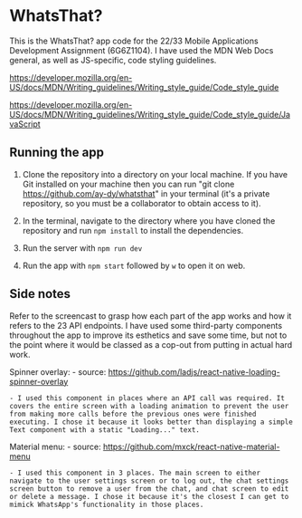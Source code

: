 # WhatsThat?
This is the WhatsThat? app code for the 22/33 Mobile Applications Development Assignment (6G6Z1104). I have used the MDN Web Docs general, as well as JS-specific, code styling guidelines.

https://developer.mozilla.org/en-US/docs/MDN/Writing_guidelines/Writing_style_guide/Code_style_guide

https://developer.mozilla.org/en-US/docs/MDN/Writing_guidelines/Writing_style_guide/Code_style_guide/JavaScript

## Running the app
1. Clone the repository into a directory on your local machine. If you have Git installed on your machine then you can run "git clone https://github.com/ay-dy/whatsthat" in your terminal (it's a private repository, so you must be a collaborator to obtain access to it).

2. In the terminal, navigate to the directory where you have cloned the repository and run `npm install` to install the dependencies.

3. Run the server with `npm run dev`

4. Run the app with `npm start` followed by `w` to open it on web.

## Side notes
Refer to the screencast to grasp how each part of the app works and how it refers to the 23 API endpoints.
I have used some third-party components throughout the app to improve its esthetics and save some time, but not to the point where it would be classed as a cop-out from putting in actual hard work.

Spinner overlay: 
    - source: https://github.com/ladjs/react-native-loading-spinner-overlay

    - I used this component in places where an API call was required. It covers the entire screen with a loading animation to prevent the user from making more calls before the previous ones were finished executing. I chose it because it looks better than displaying a simple Text component with a static "Loading..." text.

Material menu:
    - source: https://github.com/mxck/react-native-material-menu

    - I used this component in 3 places. The main screen to either navigate to the user settings screen or to log out, the chat settings screen button to remove a user from the chat, and chat screen to edit or delete a message. I chose it because it's the closest I can get to mimick WhatsApp's functionality in those places.